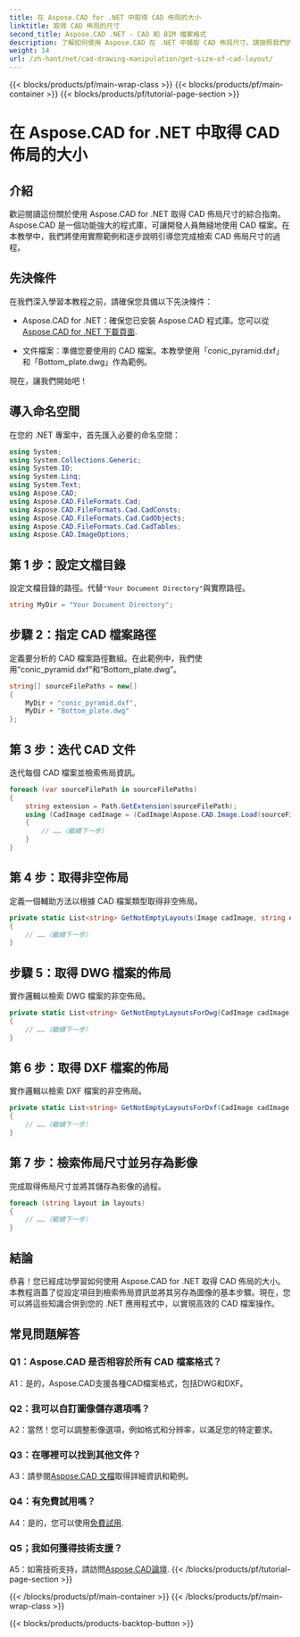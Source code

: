 ```yaml
---
title: 在 Aspose.CAD for .NET 中取得 CAD 佈局的大小
linktitle: 取得 CAD 佈局的尺寸
second_title: Aspose.CAD .NET - CAD 和 BIM 檔案格式
description: 了解如何使用 Aspose.CAD 在 .NET 中擷取 CAD 佈局尺寸。請按照我們的逐步指南進行高效率的 CAD 檔案操作。
weight: 14
url: /zh-hant/net/cad-drawing-manipulation/get-size-of-cad-layout/
---
```


{{< blocks/products/pf/main-wrap-class >}}
{{< blocks/products/pf/main-container >}}
{{< blocks/products/pf/tutorial-page-section >}}

# 在 Aspose.CAD for .NET 中取得 CAD 佈局的大小

## 介紹

歡迎閱讀這份關於使用 Aspose.CAD for .NET 取得 CAD 佈局尺寸的綜合指南。 Aspose.CAD 是一個功能強大的程式庫，可讓開發人員無縫地使用 CAD 檔案。在本教學中，我們將使用實際範例和逐步說明引導您完成檢索 CAD 佈局尺寸的過程。

## 先決條件

在我們深入學習本教程之前，請確保您具備以下先決條件：

-  Aspose.CAD for .NET：確保您已安裝 Aspose.CAD 程式庫。您可以從[Aspose.CAD for .NET 下載頁面](https://releases.aspose.com/cad/net/).

- 文件檔案：準備您要使用的 CAD 檔案。本教學使用「conic_pyramid.dxf」和「Bottom_plate.dwg」作為範例。

現在，讓我們開始吧！

## 導入命名空間

在您的 .NET 專案中，首先匯入必要的命名空間：

```csharp
using System;
using System.Collections.Generic;
using System.IO;
using System.Linq;
using System.Text;
using Aspose.CAD;
using Aspose.CAD.FileFormats.Cad;
using Aspose.CAD.FileFormats.Cad.CadConsts;
using Aspose.CAD.FileFormats.Cad.CadObjects;
using Aspose.CAD.FileFormats.Cad.CadTables;
using Aspose.CAD.ImageOptions;
```

## 第 1 步：設定文檔目錄

設定文檔目錄的路徑。代替`"Your Document Directory"`與實際路徑。

```csharp
string MyDir = "Your Document Directory";
```

## 步驟 2：指定 CAD 檔案路徑

定義要分析的 CAD 檔案路徑數組。在此範例中，我們使用“conic_pyramid.dxf”和“Bottom_plate.dwg”。

```csharp
string[] sourceFilePaths = new[]
{
    MyDir + "conic_pyramid.dxf",
    MyDir + "Bottom_plate.dwg"
};
```

## 第 3 步：迭代 CAD 文件

迭代每個 CAD 檔案並檢索佈局資訊。

```csharp
foreach (var sourceFilePath in sourceFilePaths)
{
    string extension = Path.GetExtension(sourceFilePath);
    using (CadImage cadImage = (CadImage)Aspose.CAD.Image.Load(sourceFilePath))
    {
        // ……（繼續下一步）
    }
}
```

## 第 4 步：取得非空佈局

定義一個輔助方法以根據 CAD 檔案類型取得非空佈局。

```csharp
private static List<string> GetNotEmptyLayouts(Image cadImage, string extension)
{
    // ……（繼續下一步）
}
```

## 步驟 5：取得 DWG 檔案的佈局

實作邏輯以檢索 DWG 檔案的非空佈局。

```csharp
private static List<string> GetNotEmptyLayoutsForDwg(CadImage cadImage)
{
    // ……（繼續下一步）
}
```

## 第 6 步：取得 DXF 檔案的佈局

實作邏輯以檢索 DXF 檔案的非空佈局。

```csharp
private static List<string> GetNotEmptyLayoutsForDxf(CadImage cadImage)
{
    // ……（繼續下一步）
}
```

## 第 7 步：檢索佈局尺寸並另存為影像

完成取得佈局尺寸並將其儲存為影像的過程。

```csharp
foreach (string layout in layouts)
{
    // ……（繼續下一步）
}
```

## 結論

恭喜！您已經成功學習如何使用 Aspose.CAD for .NET 取得 CAD 佈局的大小。本教程涵蓋了從設定項目到檢索佈局資訊並將其另存為圖像的基本步驟。現在，您可以將這些知識合併到您的 .NET 應用程式中，以實現高效的 CAD 檔案操作。

## 常見問題解答

### Q1：Aspose.CAD 是否相容於所有 CAD 檔案格式？

A1：是的，Aspose.CAD支援各種CAD檔案格式，包括DWG和DXF。

### Q2：我可以自訂圖像儲存選項嗎？

A2：當然！您可以調整影像選項，例如格式和分辨率，以滿足您的特定要求。

### Q3：在哪裡可以找到其他文件？

 A3：請參閱[Aspose.CAD 文檔](https://reference.aspose.com/cad/net/)取得詳細資訊和範例。

### Q4：有免費試用嗎？

A4：是的，您可以使用[免費試用](https://releases.aspose.com/).

### Q5；我如何獲得技術支援？

 A5：如需技術支持，請訪問[Aspose.CAD論壇](https://forum.aspose.com/c/cad/19).
{{< /blocks/products/pf/tutorial-page-section >}}

{{< /blocks/products/pf/main-container >}}
{{< /blocks/products/pf/main-wrap-class >}}

{{< blocks/products/products-backtop-button >}}
